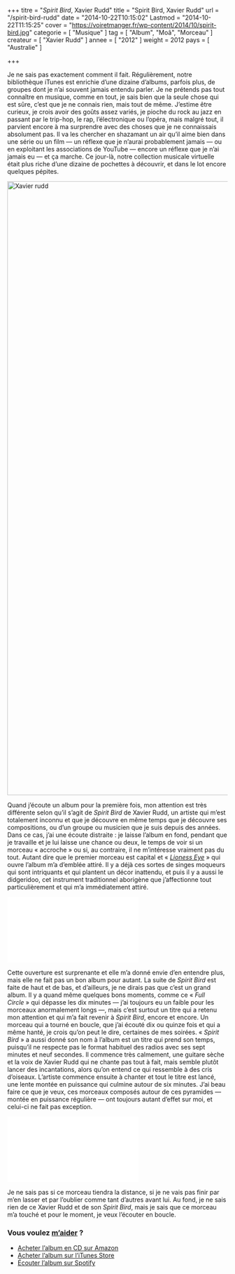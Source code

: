 +++
titre = "<em>Spirit Bird</em>, Xavier Rudd"
title = "Spirit Bird, Xavier Rudd"
url = "/spirit-bird-rudd"
date = "2014-10-22T10:15:02"
Lastmod = "2014-10-22T11:15:25"
cover = "https://voiretmanger.fr/wp-content/2014/10/spirit-bird.jpg"
categorie = [ "Musique" ]
tag = [ "Album", "Moâ", "Morceau" ]
createur = [ "Xavier Rudd" ]
annee = [ "2012" ]
weight = 2012
pays = [ "Australie" ]

+++

<p>Je ne sais pas exactement comment il fait. Régulièrement, notre bibliothèque iTunes est enrichie d&rsquo;une dizaine d&rsquo;albums, parfois plus, de groupes dont je n&rsquo;ai souvent jamais entendu parler. Je ne prétends pas tout connaître en musique, comme en tout, je sais bien que la seule chose qui est sûre, c&rsquo;est que je ne connais rien, mais tout de même. J&rsquo;estime être curieux, je crois avoir des goûts assez variés, je pioche du rock au jazz en passant par le trip-hop, le rap, l&rsquo;électronique ou l&rsquo;opéra, mais malgré tout, il parvient encore à ma surprendre avec des choses que je ne connaissais absolument pas. Il va les chercher en shazamant un air qu&rsquo;il aime bien dans une série ou un film — un réflexe que je n&rsquo;aurai probablement jamais — ou en exploitant les associations de YouTube — encore un réflexe que je n&rsquo;ai jamais eu — et ça marche. Ce jour-là, notre collection musicale virtuelle était plus riche d&rsquo;une dizaine de pochettes à découvrir, et dans le lot encore quelques pépites.</p>
<img class="aligncenter" src="https://voiretmanger.fr/wp-content/2014/10/xavier-rudd.jpg" alt="Xavier rudd" title="xavier-rudd.jpg" width="2100" height="1400" />
<p>Quand j&rsquo;écoute un album pour la première fois, mon attention est très différente selon qu&rsquo;il s&rsquo;agit de <em>Spirit Bird</em> de Xavier Rudd, un artiste qui m&rsquo;est totalement inconnu et que je découvre en même temps que je découvre ses compositions, ou d&rsquo;un groupe ou musicien que je suis depuis des années. Dans ce cas, j&rsquo;ai une écoute distraite : je laisse l&rsquo;album en fond, pendant que je travaille et je lui laisse une chance ou deux, le temps de voir si un morceau « accroche » ou si, au contraire, il ne m&rsquo;intéresse vraiment pas du tout. Autant dire que le premier morceau est capital et « <a href="https://www.youtube.com/watch?v=ouVDCogggKI"><em>Lioness Eye</em></a> » qui ouvre l&rsquo;album m&rsquo;a d&#8217;emblée attiré. Il y a déjà ces sortes de singes moqueurs qui sont intriquants et qui plantent un décor inattendu, et puis il y a aussi le didgeridoo, cet instrument traditionnel aborigène que j&rsquo;affectionne tout particulièrement et qui m&rsquo;a immédiatement attiré.</p>
<div class="video-container"><iframe class="aligncenter" src="//www.youtube.com/embed/QRBCzUPDUVA" frameborder="0" allowfullscreen></iframe></div>
<p>Cette ouverture est surprenante et elle m&rsquo;a donné envie d&rsquo;en entendre plus, mais elle ne fait pas un bon album pour autant. La suite de <em>Spirit Bird</em> est faite de haut et de bas, et d&rsquo;ailleurs, je ne dirais pas que c&rsquo;est un grand album. Il y a quand même quelques bons moments, comme ce « <em>Full Circle</em> » qui dépasse les dix minutes — j&rsquo;ai toujours eu un faible pour les morceaux anormalement longs —, mais c&rsquo;est surtout un titre qui a retenu mon attention et qui m&rsquo;a fait revenir à <em>Spirit Bird</em>, encore et encore. Un morceau qui a tourné en boucle, que j&rsquo;ai écouté dix ou quinze fois et qui a même hanté, je crois qu&rsquo;on peut le dire, certaines de mes soirées. « <em>Spirit Bird</em> » a aussi donné son nom à l&rsquo;album est un titre qui prend son temps, puisqu&rsquo;il ne respecte pas le format habituel des radios avec ses sept minutes et neuf secondes. Il commence très calmement, une guitare sèche et la voix de Xavier Rudd qui ne chante pas tout à fait, mais semble plutôt lancer des incantations, alors qu&rsquo;on entend ce qui ressemble à des cris d&rsquo;oiseaux. L&rsquo;artiste commence ensuite à chanter et tout le titre est lancé, une lente montée en puissance qui culmine autour de six minutes. J&rsquo;ai beau faire ce que je veux, ces morceaux composés autour de ces pyramides — montée en puissance régulière — ont toujours autant d&rsquo;effet sur moi, et celui-ci ne fait pas exception.</p>
<div class="video-container"><iframe class="aligncenter" src="//www.youtube.com/embed/am-McRPSSe0" frameborder="0" allowfullscreen></iframe></div>
<p>Je ne sais pas si ce morceau tiendra la distance, si je ne vais pas finir par m&rsquo;en lasser et par l&rsquo;oublier comme tant d&rsquo;autres avant lui. Au fond, je ne sais rien de ce Xavier Rudd et de son <em>Spirit Bird</em>, mais je sais que ce morceau m&rsquo;a touché et pour le moment, je veux l&rsquo;écouter en boucle.</p>
<div class="amazon">
<h3>Vous voulez <a href="https://voiretmanger.fr/soutien/">m&rsquo;aider</a> ?</h3>
<ul>
<li><a href="http://www.amazon.fr/gp/product/B007RU6JK6/ref=as_li_ss_tl?ie=UTF8&amp;tag=leblogdenic07-21&amp;linkCode=as2&amp;camp=1642&amp;creative=19458&amp;creativeASIN=B007RU6JK6">Acheter l&rsquo;album en CD sur Amazon</a></li>
<li><a href="https://itunes.apple.com/fr/album/spirit-bird/id763940001">Acheter l&rsquo;album sur l&rsquo;iTunes Store</a></li>
<li><a href="https://play.spotify.com/album/1EKasDeDwsn6HyaAZaSa1e">Écouter l&rsquo;album sur Spotify</a></li>
</ul>
</div>

